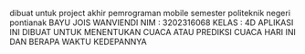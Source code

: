 dibuat untuk project akhir pemrograman mobile semester politeknik negeri pontianak 
BAYU JOIS WANVIENDI
NIM : 3202316068
KELAS : 4D
APLIKASI INI DIBUAT UNTUK MENENTUKAN CUACA ATAU PREDIKSI CUACA HARI INI DAN BERAPA WAKTU KEDEPANNYA 
